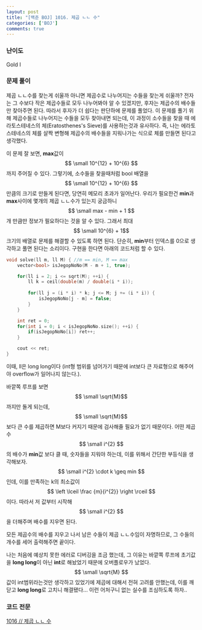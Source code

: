 ```yaml
---
layout: post
title: "[백준 BOJ] 1016. 제곱 ㄴㄴ 수"
categories: ['BOJ']
comments: true
---
```

<script type="text/javascript" 
src="https://cdn.mathjax.org/mathjax/latest/MathJax.js?config=TeX-AMS_HTML">
</script>
### **난이도**

Gold I

### **문제 풀이**

제곱 ㄴㄴ수를 찾는게 쉬울까 아니면 제곱수로 나누어지는 수들을 찾는게 쉬울까? 전자는 그 수보다 작은 제곱수들로 모두 나누어봐야 알 수 있겠지만, 후자는 제곱수의 배수들만 찾아주면 된다. 따라서 후자가 더 쉽다는 판단하에 문제를 풀었다. 이 문제를 풀기 위해 제곱수들로 나누어지는 수들을 모두 찾아내면 되는데, 이 과정이 소수들을 찾을 때 에라토스테네스의 체(Eratosthenes's Sieve)를 사용하는것과 유사하다. 즉, 나는 에라토스테네스의 체를 살짝 변형해 제곱수의 배수들을 지워나가는 식으로 체를 만들면 된다고 생각했다. 

이 문제 잘 보면, **max**값이 $$ \small 10^{12} + 10^{6} $$까지 주어질 수 있다. 그렇기에, 소수들을 찾을때처럼 bool 배열을 $$ \small 10^{12} + 10^{6} $$ 만큼의 크기로 만들게 된다면, 당연히 메모리 초과가 일어난다. 우리가 필요한건 **min**과 **max**사이에 몇개의 제곱 ㄴㄴ수가 있는지 궁금하니 $$ \small max - min + 1 $$개 만큼만 정보가 필요하다는 것을 알 수 있다. 그래서 최대 $$ \small 10^{6} + 1$$ 크기의 배열로 문제를 해결할 수 있도록 하면 된다. 단순히, **min**부터 인덱스를 0으로 생각하고 풀면 된다는 소리이다. 구현을 한다면 아래의 코드처럼 할 수 있다.

```c++
void solve(ll m, ll M) { //m == min, M == max
    vector<bool> isJegopNoNo(M - m + 1, true);

    for(ll i = 2; i <= sqrt(M); ++i) {
        ll k = ceil(double(m) / double(i * i));
        
        for(ll j = (i * i) * k; j <= M; j += (i * i)) {
            isJegopNoNo[j - m] = false;
        }
    }

    int ret = 0;
    for(int i = 0; i < isJegopNoNo.size(); ++i) {
        if(isJegopNoNo[i]) ret++;
    }

    cout << ret;
}
```

이때, ll은 long long이다 (int형 범위를 넘어가기 때문에 int보다 큰 자료형으로 해주어야 overflow가 일어나지 않는다.).

바깥쪽 루프를 보면 $$ \small \sqrt{M}$$까지만 돌게 되는데, $$ \small \sqrt{M}$$보다 큰 수를 제곱하면 M보다 커지기 때문에 검사해줄 필요가 없기 때문이다. 어떤 제곱수 $$ \small i^{2} $$의 배수가 **min**값 보다 클 때, 숫자들을 지워야 하는데, 이를 위해서 간단한 부등식을 생각해보자. $$ \small i^{2} \cdot k \geq min $$ 인데, 이를 만족하는 k의 최소값이 $$ \left \lceil \frac {m}{i^{2}} \right \rceil $$ 이다. 따라서 저 값부터 시작해 $$ \small i^{2} $$을 더해주며 배수를 지우면 된다.

모든 제곱수의 배수를 지우고 나서 남은 수들이 제곱 ㄴㄴ수임이 자명하므로, 그 수들의 개수를 세어 출력해주면 끝이다.

나는 처음에 예상치 못한 에러로 디버깅을 조금 했는데, 그 이유는 바깥쪽 루프에 초기값을 **long long**이 아닌 **int**로 해놨었기 때문에 오버플로우가 났었다. $$ \small \sqrt{M} $$값이 int범위라는것만 생각하고 있었기에 제곱에 대해서 전혀 고려를 안했는데, 이를 깨닫고  **long long**로 고치니 해결됐다... 이런 어처구니 없는 실수를 조심하도록 하자..

### **코드 전문**
[1016 // 제곱 ㄴㄴ 수](https://github.com/eff3ct/Baekjoon-Online-Judge-Problem-Solving/blob/main/1016/1016.cpp)
